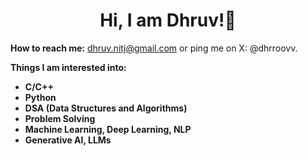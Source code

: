 <h1 align="center">Hi, I am Dhruv!👋</h1>
<p align="left"><b>How to reach me:</b> <a href="mailto:dhruv.nitj@gmail.com">dhruv.nitj@gmail.com</a> or ping me on X: @dhrroovv.</p>

<p align="left"><b>Things I am interested into:</b></p>
<ul>
  <li><b>C/C++</b></li>
  <li><b>Python</b></li>
  <li><b>DSA (Data Structures and Algorithms)</b></li>
  <li><b>Problem Solving</b></li>
  <li><b>Machine Learning, Deep Learning, NLP</b></li>
  <li><b>Generative AI, LLMs</b></li>
</ul>

